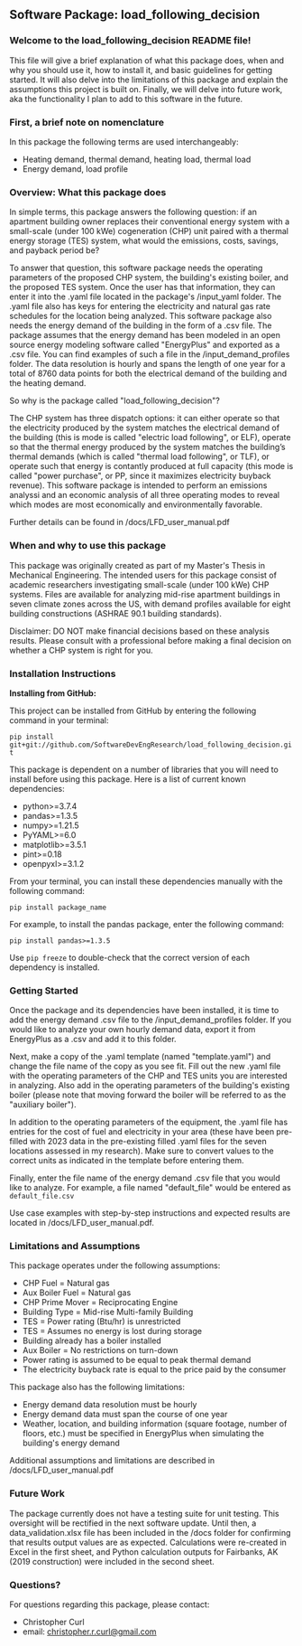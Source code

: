 ## Software Package: load_following_decision

### Welcome to the load_following_decision README file! 

This file will give a brief explanation of what this package does, 
when and why you should use it, how to install it, and basic 
guidelines for getting started. It will also delve into the 
limitations of this package and explain the assumptions this 
project is built on. Finally, we will delve into future work, 
aka the functionality I plan to add to this software in the 
future.

### First, a brief note on nomenclature

In this package the following terms are used interchangeably:

- Heating demand, thermal demand, heating load, thermal load
- Energy demand, load profile

### Overview: What this package does

In simple terms, this package answers the following question: if
an apartment building owner replaces their conventional energy
system with a small-scale (under 100 kWe) cogeneration (CHP) unit paired 
with a thermal energy storage (TES) system, what would the emissions, 
costs, savings, and payback period be?

To answer that question, this software package needs the operating
parameters of the proposed CHP system, the building's existing 
boiler, and the proposed TES system. Once the user has that 
information, they can enter it into the .yaml file located in the 
package's /input_yaml folder. The .yaml file also has keys for entering 
the electricity and natural gas rate schedules for the location being 
analyzed. This software package also needs 
the energy demand of the building in the form of a .csv file.
The package assumes that the energy demand has been modeled in an 
open source energy modeling software called "EnergyPlus" and exported
as a .csv file. You can find examples of such a file in the 
/input_demand_profiles folder. The data resolution
is hourly and spans the length of one year for a total of 8760
data points for both the electrical demand of the building and the
heating demand.

So why is the package called "load_following_decision"?

The CHP system has three dispatch options: it can either operate 
so that the electricity produced by the system matches the 
electrical demand of the building (this is mode is called "electric
load following", or ELF), operate so that the thermal energy 
produced by the system matches the building’s thermal demands 
(which is called "thermal load following", or TLF), or operate such 
that energy is contantly produced at full capacity (this mode is called 
"power purchase", or PP, since it maximizes electricity buyback revenue). 
This software package is intended to perform an emissions analyssi and 
an economic analysis of all three operating modes to reveal which modes 
are most economically and environmentally favorable.

Further details can be found in /docs/LFD_user_manual.pdf

### When and why to use this package

This package was originally created as part of my Master's Thesis in
Mechanical Engineering. The intended users for this package consist of 
academic researchers investigating small-scale (under 100 kWe) CHP systems.
Files are available for analyzing mid-rise apartment buildings in seven 
climate zones across the US, with demand profiles available for eight 
building constructions (ASHRAE 90.1 building standards).

Disclaimer: DO NOT make financial
decisions based on these analysis results. Please consult with
a professional before making a final decision on whether a CHP 
system is right for you.

### Installation Instructions

**Installing from GitHub:**

This project can be installed from GitHub by entering the following command in your 
terminal:

`pip install git+git://github.com/SoftwareDevEngResearch/load_following_decision.git`

This package is dependent on a number of libraries that you 
will need to install before using this package. Here is a list 
of current known dependencies:

- python>=3.7.4
- pandas>=1.3.5
- numpy>=1.21.5
- PyYAML>=6.0
- matplotlib>=3.5.1
- pint>=0.18
- openpyxl>=3.1.2

From your terminal, you can install these dependencies manually 
with the following command:

`pip install package_name`

For example, to install the pandas package, enter the following 
command:

`pip install pandas>=1.3.5`

Use `pip freeze` to double-check that the correct version of each
dependency is installed.

### Getting Started

Once the package and its dependencies have been installed, it is
time to add the energy demand .csv file to the /input_demand_profiles
folder. If you would like to analyze your own hourly 
demand data, export it from EnergyPlus as a .csv and add it to this 
folder.

Next, make a copy of the .yaml template (named "template.yaml")
and change the file name of the copy as you see fit. Fill out 
the new .yaml file with the operating parameters of the CHP 
and TES units you are interested in analyzing. Also add in the 
operating parameters of the building's existing boiler (please 
note that moving forward the boiler will be referred to as the 
"auxiliary boiler"). 

In addition to the operating parameters of the equipment, the
.yaml file has entries for the cost of fuel and electricity
in your area (these have been pre-filled with 2023 data in the
pre-existing filled .yaml files for the seven locations assessed
in my research). Make sure to convert values to the correct
units as indicated in the template before entering them.

Finally, enter the file name of the energy demand .csv file that
you would like to analyze. For example, a file named "default_file" 
would be entered as `default_file.csv`

Use case examples with step-by-step instructions and expected
results are located in /docs/LFD_user_manual.pdf.

### Limitations and Assumptions

This package operates under the following assumptions:

- CHP Fuel = Natural gas
- Aux Boiler Fuel = Natural gas
- CHP Prime Mover = Reciprocating Engine
- Building Type = Mid-rise Multi-family Building
- TES = Power rating (Btu/hr) is unrestricted
- TES = Assumes no energy is lost during storage
- Building already has a boiler installed
- Aux Boiler = No restrictions on turn-down
- Power rating is assumed to be equal to peak thermal demand
- The electricity buyback rate is equal to the price paid by the consumer

This package also has the following limitations:

- Energy demand data resolution must be hourly
- Energy demand data must span the course of one year
- Weather, location, and building information (square footage, number of floors, etc.) must be specified in EnergyPlus when simulating the building's energy demand

Additional assumptions and limitations are described in /docs/LFD_user_manual.pdf

### Future Work

The package currently does not have a testing suite for unit testing. This oversight 
will be rectified in the next software update. Until then, a data_validation.xlsx file
has been included in the /docs folder for confirming that results output values are as 
expected. Calculations were re-created in Excel in the first sheet, and Python calculation
outputs for Fairbanks, AK (2019 construction) were included in the second sheet.

### Questions?

For questions regarding this package, please contact:

- Christopher Curl
- email: christopher.r.curl@gmail.com